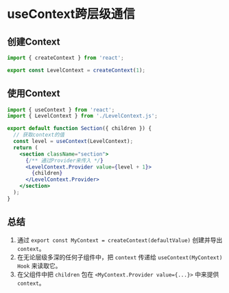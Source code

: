 # useContext跨层级通信

## 创建Context

```js
import { createContext } from 'react';

export const LevelContext = createContext(1);
```

## 使用Context

```jsx
import { useContext } from 'react';
import { LevelContext } from './LevelContext.js';

export default function Section({ children }) {
  // 获取context的值
  const level = useContext(LevelContext);
  return (
    <section className="section">
      {/** 通过Provider来传入 */}
      <LevelContext.Provider value={level + 1}>
        {children}
      </LevelContext.Provider>
    </section>
  );
}
```

## 总结

1. 通过 `export const MyContext = createContext(defaultValue)` 创建并导出 `context`。
2. 在无论层级多深的任何子组件中，把 `context` 传递给 `useContext(MyContext) Hook` 来读取它。
3. 在父组件中把 `children` 包在 `<MyContext.Provider value={...}>` 中来提供 `context`。
